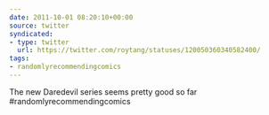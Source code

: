 ```yaml
---
date: 2011-10-01 08:20:10+00:00
source: twitter
syndicated:
- type: twitter
  url: https://twitter.com/roytang/statuses/120050360340582400/
tags:
- randomlyrecommendingcomics
---
```


The new Daredevil series seems pretty good so far #randomlyrecommendingcomics